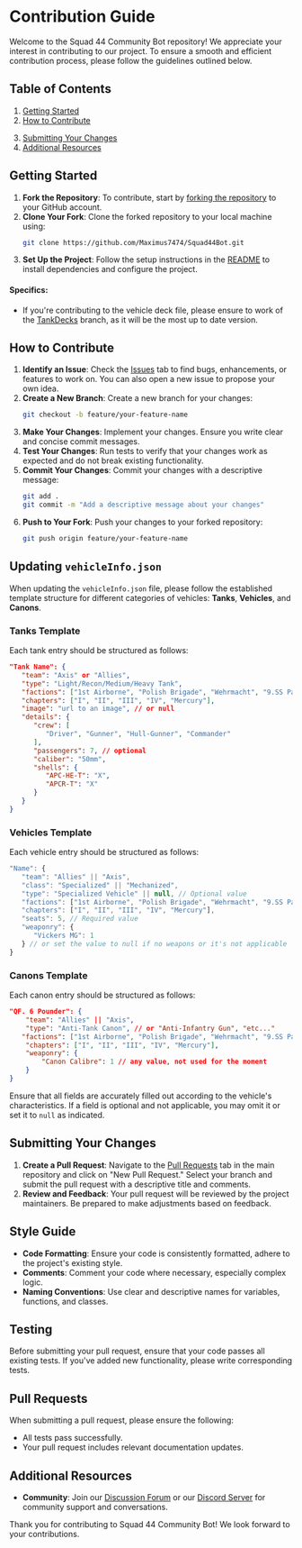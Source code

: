 # Contribution Guide

Welcome to the Squad 44 Community Bot repository! We appreciate your interest in contributing to our project. To ensure a smooth and efficient contribution process, please follow the guidelines outlined below.

## Table of Contents

1. [Getting Started](#getting-started)
2. [How to Contribute](#how-to-contribute)
<!-- 3. [Code of Conduct](#code-of-conduct) -->
<!-- 4. [Style Guide](#style-guide) -->
3. [Submitting Your Changes](#submitting-your-changes)
4. [Additional Resources](#additional-resources)

## Getting Started

1. **Fork the Repository**: To contribute, start by [forking the repository](https://github.com/Maximus7474/Squad44Bot/fork) to your GitHub account.
2. **Clone Your Fork**: Clone the forked repository to your local machine using:
   ```bash
   git clone https://github.com/Maximus7474/Squad44Bot.git
   ```
3. **Set Up the Project**: Follow the setup instructions in the [README](./README.md) to install dependencies and configure the project.

#### Specifics:
- If you're contributing to the vehicle deck file, please ensure to work of the [TankDecks](https://github.com/Maximus7474/Squad44Bot/tree/TankDecks) branch, as it will be the most up to date version.

## How to Contribute

1. **Identify an Issue**: Check the [Issues](https://github.com/Maximus7474/Squad44Bot/issues) tab to find bugs, enhancements, or features to work on. You can also open a new issue to propose your own idea.
2. **Create a New Branch**: Create a new branch for your changes:
   ```bash
   git checkout -b feature/your-feature-name
   ```
3. **Make Your Changes**: Implement your changes. Ensure you write clear and concise commit messages.
4. **Test Your Changes**: Run tests to verify that your changes work as expected and do not break existing functionality.
5. **Commit Your Changes**: Commit your changes with a descriptive message:
   ```bash
   git add .
   git commit -m "Add a descriptive message about your changes"
   ```
6. **Push to Your Fork**: Push your changes to your forked repository:
   ```bash
   git push origin feature/your-feature-name
   ```

## Updating `vehicleInfo.json`
When updating the `vehicleInfo.json` file, please follow the established template structure for different categories of vehicles: **Tanks**, **Vehicles**, and **Canons**.

### Tanks Template
Each tank entry should be structured as follows:

```json
"Tank Name": {
   "team": "Axis" or "Allies",
   "type": "Light/Recon/Medium/Heavy Tank",
   "factions": ["1st Airborne", "Polish Brigade", "Wehrmacht", "9.SS Panzer", "etc..."],
   "chapters": ["I", "II", "III", "IV", "Mercury"],
   "image": "url to an image", // or null
   "details": {
      "crew": [
         "Driver", "Gunner", "Hull-Gunner", "Commander"
      ],
      "passengers": 7, // optional
      "caliber": "50mm",
      "shells": {
         "APC-HE-T": "X",
         "APCR-T": "X"
      }
   }
}
```

### Vehicles Template
Each vehicle entry should be structured as follows:

```js
"Name": {
   "team": "Allies" || "Axis",
   "class": "Specialized" || "Mechanized",
   "type": "Specialized Vehicle" || null, // Optional value
   "factions": ["1st Airborne", "Polish Brigade", "Wehrmacht", "9.SS Panzer", "etc..."],
   "chapters": ["I", "II", "III", "IV", "Mercury"],
   "seats": 5, // Required value
   "weaponry": {
      "Vickers MG": 1
   } // or set the value to null if no weapons or it's not applicable
}
```

### Canons Template
Each canon entry should be structured as follows:

```json
"QF. 6 Pounder": {
    "team": "Allies" || "Axis",
    "type": "Anti-Tank Canon", // or "Anti-Infantry Gun", "etc..."
   "factions": ["1st Airborne", "Polish Brigade", "Wehrmacht", "9.SS Panzer", "etc..."],
    "chapters": ["I", "II", "III", "IV", "Mercury"],
    "weaponry": {
        "Canon Calibre": 1 // any value, not used for the moment
    }
}
```

Ensure that all fields are accurately filled out according to the vehicle's characteristics. If a field is optional and not applicable, you may omit it or set it to `null` as indicated.

## Submitting Your Changes

1. **Create a Pull Request**: Navigate to the [Pull Requests](https://github.com/Maximus7474/Squad44Bot/pulls) tab in the main repository and click on "New Pull Request." Select your branch and submit the pull request with a descriptive title and comments.
2. **Review and Feedback**: Your pull request will be reviewed by the project maintainers. Be prepared to make adjustments based on feedback.

## Style Guide
- **Code Formatting**: Ensure your code is consistently formatted, adhere to the project's existing style.
- **Comments**: Comment your code where necessary, especially complex logic.
- **Naming Conventions**: Use clear and descriptive names for variables, functions, and classes.

## Testing
Before submitting your pull request, ensure that your code passes all existing tests. If you've added new functionality, please write corresponding tests.



## Pull Requests
When submitting a pull request, please ensure the following:
- All tests pass successfully.
- Your pull request includes relevant documentation updates.

## Additional Resources

<!-- - **Documentation**: Refer to the [Documentation](./docs/) for detailed information about the project. -->
- **Community**: Join our [Discussion Forum](https://github.com/Maximus7474/Squad44Bot/discussions) or our [Discord Server](https://discord.gg/6mgjuBnmHC) for community support and conversations.

Thank you for contributing to Squad 44 Community Bot! We look forward to your contributions.